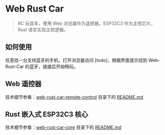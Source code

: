 # Web Rust Car

> RC 玩具车，使用 Web 浏览器作为遥控器，ESP32C3 作为主控芯片，Rust 语言实现主控逻辑。

## 如何使用

任意找一台支持蓝牙的手机，打开浏览器访问 [todo]，根据界面提示找到 Web-Rust-Car 的蓝牙，链接后开始畅玩。

## Web 遥控器

技术细节参看：[web-rust-car-remote-control](./web-rust-car-remote-control/) 目录下的 [README.md](./web-rust-car-remote-control/)

## Rust 嵌入式 ESP32C3 核心

技术细节参看：[web-rust-car-core](./web-rust-car-core/) 目录下的 [README.md](./web-rust-car-core/)

